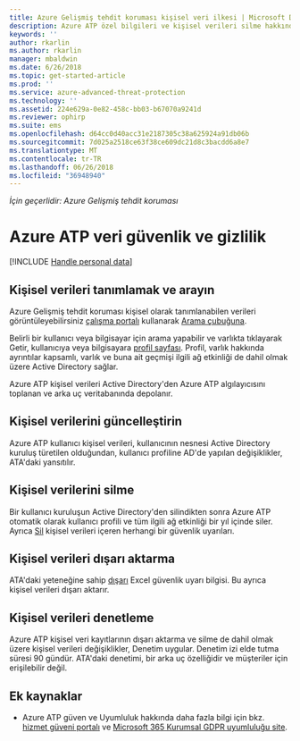 ```yaml
---
title: Azure Gelişmiş tehdit koruması kişisel veri ilkesi | Microsoft Docs
description: Azure ATP özel bilgileri ve kişisel verileri silme hakkında daha fazla bilgi için bağlantılar sağlar.
keywords: ''
author: rkarlin
ms.author: rkarlin
manager: mbaldwin
ms.date: 6/26/2018
ms.topic: get-started-article
ms.prod: ''
ms.service: azure-advanced-threat-protection
ms.technology: ''
ms.assetid: 224e629a-0e82-458c-bb03-b67070a9241d
ms.reviewer: ophirp
ms.suite: ems
ms.openlocfilehash: d64cc0d40acc31e2187305c38a625924a91db06b
ms.sourcegitcommit: 7d025a2518ce63f38ce609dc21d8c3bacdd6a8e7
ms.translationtype: MT
ms.contentlocale: tr-TR
ms.lasthandoff: 06/26/2018
ms.locfileid: "36948940"
---
```

*İçin geçerlidir: Azure Gelişmiş tehdit koruması*

# <a name="azure-atp-data-security-and-privacy"></a>Azure ATP veri güvenlik ve gizlilik

[!INCLUDE [Handle personal data](../includes/gdpr-intro-sentence.md)]

## <a name="search-for-and-identify-personal-data"></a>Kişisel verileri tanımlamak ve arayın 

Azure Gelişmiş tehdit koruması kişisel olarak tanımlanabilen verileri görüntüleyebilirsiniz [çalışma portalı](workspace-portal.md) kullanarak [Arama çubuğuna](workspace-portal.md#search-bar). 

Belirli bir kullanıcı veya bilgisayar için arama yapabilir ve varlıkta tıklayarak Getir, kullanıcıya veya bilgisayara [profil sayfası](entity-profiles.md). Profil, varlık hakkında ayrıntılar kapsamlı, varlık ve buna ait geçmişi ilgili ağ etkinliği de dahil olmak üzere Active Directory sağlar.

Azure ATP kişisel verileri Active Directory'den Azure ATP algılayıcısını toplanan ve arka uç veritabanında depolanır.

## <a name="update-personal-data"></a>Kişisel verilerini güncelleştirin 

Azure ATP kullanıcı kişisel verileri, kullanıcının nesnesi Active Directory kuruluş türetilen olduğundan, kullanıcı profiline AD'de yapılan değişiklikler, ATA'daki yansıtılır.


## <a name="delete-personal-data"></a>Kişisel verilerini silme 

Bir kullanıcı kuruluşun Active Directory'den silindikten sonra Azure ATP otomatik olarak kullanıcı profili ve tüm ilgili ağ etkinliği bir yıl içinde siler. Ayrıca [Sil](working-with-suspicious-activities.md#review-suspicious-activities-on-the-attack-time-line) kişisel verileri içeren herhangi bir güvenlik uyarıları. 

## <a name="export-personal-data"></a>Kişisel verileri dışarı aktarma 

ATA'daki yeteneğine sahip [dışarı](working-with-suspicious-activities.md#review-suspicious-activities-on-the-attack-time-line) Excel güvenlik uyarı bilgisi. Bu ayrıca kişisel verileri dışarı aktarır. 
 
## <a name="audit-personal-data"></a>Kişisel verileri denetleme

Azure ATP kişisel veri kayıtlarının dışarı aktarma ve silme de dahil olmak üzere kişisel verileri değişiklikler, Denetim uygular. Denetim izi elde tutma süresi 90 gündür. ATA'daki denetimi, bir arka uç özelliğidir ve müşteriler için erişilebilir değil.
 
## <a name="additional-resources"></a>Ek kaynaklar

- Azure ATP güven ve Uyumluluk hakkında daha fazla bilgi için bkz. [hizmet güveni portalı](https://servicetrust.microsoft.com/ViewPage/GDPRGetStarted) ve [Microsoft 365 Kurumsal GDPR uyumluluğu site](https://docs.microsoft.com/microsoft-365/compliance/compliance-solutions-overview).
